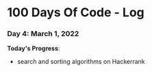 # 100 Days Of Code - Log

### Day 4: March  1, 2022

**Today's Progress**: 

- search and sorting algorithms on Hackerrank 


